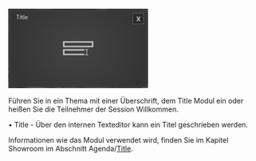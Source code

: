 ![TitleModul](../img/Manager/Module/Titel_Module.PNG) 

Führen Sie in ein Thema mit einer Überschrift, dem Title Modul ein oder heißen Sie die Teilnehmer der Session Willkommen.

•    Title - Über den internen Texteditor kann ein Titel geschrieben werden. 


Informationen wie das Modul verwendet wird, finden Sie im Kapitel Showroom im Abschnitt Agenda/[Title](/agendaalternate/#title).
